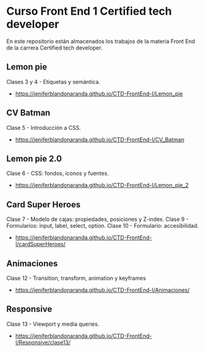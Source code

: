 
# Curso Front End 1 Certified tech developer

En este repositorio están almacenados los trabajos de la materia Front End de la carrera Certified tech developer.

## Lemon pie

Clases 3 y 4 - Etiquetas y semántica.
* https://jeniferblandonaranda.github.io/CTD-FrontEnd-I/Lemon_pie

## CV Batman

Clase 5 - Introducción a CSS.
* https://jeniferblandonaranda.github.io/CTD-FrontEnd-I/CV_Batman

## Lemon pie 2.0

Clase 6 - CSS: fondos, iconos y fuentes.
* https://jeniferblandonaranda.github.io/CTD-FrontEnd-I/Lemon_pie_2

## Card Super Heroes

Clase 7 - Modelo de cajas: propiedades, posiciones y Z-index.
Clase 9 - Formularios: input, label, select, option.
Clase 10 - Formulario: accesibilidad. 
* https://jeniferblandonaranda.github.io/CTD-FrontEnd-I/cardSuperHeroes/

## Animaciones

Clase 12 - Transition, transform, animation y keyframes
* https://jeniferblandonaranda.github.io/CTD-FrontEnd-I/Animaciones/

## Responsive

Clase 13 - Viewport y media queries.
* https://jeniferblandonaranda.github.io/CTD-FrontEnd-I/Responsive/clase13/
